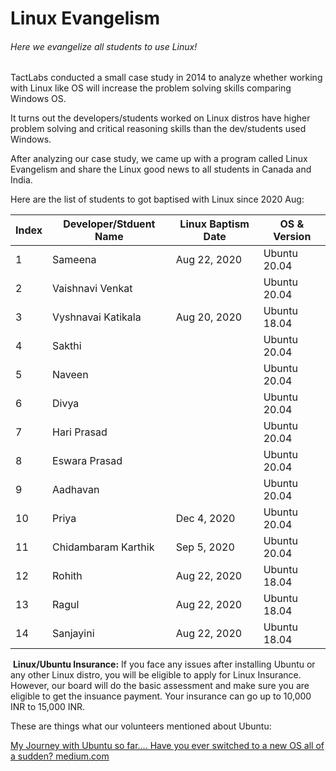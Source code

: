 # Linux Evangelism
###### Here we evangelize all students to use Linux!
TactLabs conducted a small case study in 2014 to analyze whether working with Linux like OS will increase the problem solving skills comparing Windows OS. 

It turns out the developers/students worked on Linux distros have higher problem solving and critical reasoning skills than the dev/students used Windows.

After analyzing our case study, we came up with a program called Linux Evangelism and share the Linux good news to all students in Canada and India.

Here are the list of students to got baptised with Linux since 2020 Aug:

Index|Developer/Stduent Name|Linux Baptism Date|OS & Version
-|-|-|-|
1|Sameena|Aug 22, 2020|Ubuntu 20.04
2|Vaishnavi Venkat| |Ubuntu 20.04
3|Vyshnavai Katikala|Aug 20, 2020|Ubuntu 18.04
4|Sakthi| |Ubuntu 20.04
5|Naveen| |Ubuntu 20.04
6|Divya| |Ubuntu 20.04
7|Hari Prasad| |Ubuntu 20.04
8|Eswara Prasad| |Ubuntu 20.04
9|Aadhavan| |Ubuntu 20.04
10|Priya|Dec 4, 2020|Ubuntu 20.04
11|Chidambaram Karthik|Sep 5, 2020|Ubuntu 20.04
12|Rohith|Aug 22, 2020|Ubuntu 18.04
13|Ragul|Aug 22, 2020|Ubuntu 18.04
14|Sanjayini|Aug 22, 2020|Ubuntu 18.04

​
**Linux/Ubuntu Insurance:**
If you face any issues after installing Ubuntu or any other Linux distro, you will be eligible to apply for Linux Insurance. However, our board will do the basic assessment and make sure you are eligible to get the insuance payment. Your insurance can go up to 10,000 INR to 15,000 INR.

These are things what our volunteers mentioned about Ubuntu:

[My Journey with Ubuntu so far….
Have you ever switched to a new OS all of a sudden?
medium.com](https://medium.com/featurepreneur/my-journey-with-ubuntu-so-far-2f8b6fd067f9)
 